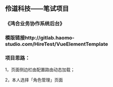 ## 伶道科技——笔试项目

### 《鸿合业务协作系统后台》

### 模版链接http://gitlab.haomo-studio.com/HireTest/VueElementTemplate

### 项目思路：

1，页面侧边栏由配置路由动态加载；

2，本人选择「角色管理」页面

[](/项目截图.png)

